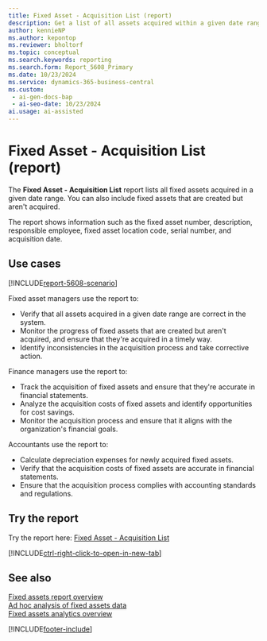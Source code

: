 ```yaml
---
title: Fixed Asset - Acquisition List (report)
description: Get a list of all assets acquired within a given date range. You can also include fixed assets that are created but not yet acquired.
author: kennieNP
ms.author: kepontop
ms.reviewer: bholtorf
ms.topic: conceptual
ms.search.keywords: reporting
ms.search.form: Report_5608_Primary
ms.date: 10/23/2024
ms.service: dynamics-365-business-central
ms.custom:
 - ai-gen-docs-bap
 - ai-seo-date: 10/23/2024
ai.usage: ai-assisted
---
```


# Fixed Asset - Acquisition List (report)

The **Fixed Asset - Acquisition List** report lists all fixed assets acquired in a given date range. You can also include fixed assets that are created but aren't acquired.

The report shows information such as the fixed asset number, description, responsible employee, fixed asset location code, serial number, and acquisition date.

## Use cases

[!INCLUDE[report-5608-scenario](../includes/report-5608-scenario-include.md)]

<!-- 

Prompt

Below is a report in an ERP system. Provide 3-4 use cases for different personas working with fixed asset management or finance for fixed assets.

Format like this:    
  
As a <persona>, use the report to    
* use case 1  
* use case 2    

Do not capitalize the persona names. 

Do not start lines with "Use the data to"

## Report name
Fixed Asset - Acquisition List

## Report description
The *Fixed Asset - Acquisition List* report shows a list of all assets acquired within a given date range. 
You can also include fixed assets that are created but not yet acquired.

### Use cases
Get a list of all assets acquired within a given date range. You can also include fixed assets that are created but not yet acquired.
This report is used to track and manage the acquisition of fixed assets, providing a clear overview of new and pending acquisitions.

Please include your data sources and URLs

-->

Fixed asset managers use the report to:

* Verify that all assets acquired in a given date range are correct in the system.
* Monitor the progress of fixed assets that are created but aren't acquired, and ensure that they're acquired in a timely way.
* Identify inconsistencies in the acquisition process and take corrective action.

Finance managers use the report to:

* Track the acquisition of fixed assets and ensure that they're accurate in financial statements.
* Analyze the acquisition costs of fixed assets and identify opportunities for cost savings.
* Monitor the acquisition process and ensure that it aligns with the organization's financial goals.

Accountants use the report to:

* Calculate depreciation expenses for newly acquired fixed assets.
* Verify that the acquisition costs of fixed assets are accurate in financial statements.
* Ensure that the acquisition process complies with accounting standards and regulations.

## Try the report

Try the report here: [Fixed Asset - Acquisition List](https://businesscentral.dynamics.com?report=5608)

[!INCLUDE[ctrl-right-click-to-open-in-new-tab](../includes/ctrl-right-click-to-open-in-new-tab.md)]

## See also

[Fixed assets report overview](../fa-reports.md)  
[Ad hoc analysis of fixed assets data](../ad-hoc-analysis-fa.md)  
[Fixed assets analytics overview](../fa-analytics-overview.md)  

[!INCLUDE[footer-include](../includes/footer-banner.md)]